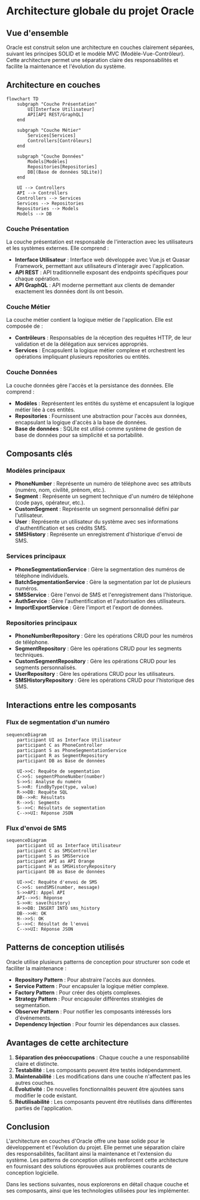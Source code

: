 # Architecture globale du projet Oracle

## Vue d'ensemble

Oracle est construit selon une architecture en couches clairement séparées, suivant les principes SOLID et le modèle MVC (Modèle-Vue-Contrôleur). Cette architecture permet une séparation claire des responsabilités et facilite la maintenance et l'évolution du système.

## Architecture en couches

```mermaid
flowchart TD
    subgraph "Couche Présentation"
        UI[Interface Utilisateur]
        API[API REST/GraphQL]
    end

    subgraph "Couche Métier"
        Services[Services]
        Controllers[Contrôleurs]
    end

    subgraph "Couche Données"
        Models[Modèles]
        Repositories[Repositories]
        DB[(Base de données SQLite)]
    end

    UI --> Controllers
    API --> Controllers
    Controllers --> Services
    Services --> Repositories
    Repositories --> Models
    Models --> DB
```

### Couche Présentation

La couche présentation est responsable de l'interaction avec les utilisateurs et les systèmes externes. Elle comprend :

- **Interface Utilisateur** : Interface web développée avec Vue.js et Quasar Framework, permettant aux utilisateurs d'interagir avec l'application.
- **API REST** : API traditionnelle exposant des endpoints spécifiques pour chaque opération.
- **API GraphQL** : API moderne permettant aux clients de demander exactement les données dont ils ont besoin.

### Couche Métier

La couche métier contient la logique métier de l'application. Elle est composée de :

- **Contrôleurs** : Responsables de la réception des requêtes HTTP, de leur validation et de la délégation aux services appropriés.
- **Services** : Encapsulent la logique métier complexe et orchestrent les opérations impliquant plusieurs repositories ou entités.

### Couche Données

La couche données gère l'accès et la persistance des données. Elle comprend :

- **Modèles** : Représentent les entités du système et encapsulent la logique métier liée à ces entités.
- **Repositories** : Fournissent une abstraction pour l'accès aux données, encapsulant la logique d'accès à la base de données.
- **Base de données** : SQLite est utilisé comme système de gestion de base de données pour sa simplicité et sa portabilité.

## Composants clés

### Modèles principaux

- **PhoneNumber** : Représente un numéro de téléphone avec ses attributs (numéro, nom, civilité, prénom, etc.).
- **Segment** : Représente un segment technique d'un numéro de téléphone (code pays, opérateur, etc.).
- **CustomSegment** : Représente un segment personnalisé défini par l'utilisateur.
- **User** : Représente un utilisateur du système avec ses informations d'authentification et ses crédits SMS.
- **SMSHistory** : Représente un enregistrement d'historique d'envoi de SMS.

### Services principaux

- **PhoneSegmentationService** : Gère la segmentation des numéros de téléphone individuels.
- **BatchSegmentationService** : Gère la segmentation par lot de plusieurs numéros.
- **SMSService** : Gère l'envoi de SMS et l'enregistrement dans l'historique.
- **AuthService** : Gère l'authentification et l'autorisation des utilisateurs.
- **ImportExportService** : Gère l'import et l'export de données.

### Repositories principaux

- **PhoneNumberRepository** : Gère les opérations CRUD pour les numéros de téléphone.
- **SegmentRepository** : Gère les opérations CRUD pour les segments techniques.
- **CustomSegmentRepository** : Gère les opérations CRUD pour les segments personnalisés.
- **UserRepository** : Gère les opérations CRUD pour les utilisateurs.
- **SMSHistoryRepository** : Gère les opérations CRUD pour l'historique des SMS.

## Interactions entre les composants

### Flux de segmentation d'un numéro

```mermaid
sequenceDiagram
    participant UI as Interface Utilisateur
    participant C as PhoneController
    participant S as PhoneSegmentationService
    participant R as SegmentRepository
    participant DB as Base de données

    UI->>C: Requête de segmentation
    C->>S: segmentPhoneNumber(number)
    S->>S: Analyse du numéro
    S->>R: findByType(type, value)
    R->>DB: Requête SQL
    DB-->>R: Résultats
    R-->>S: Segments
    S-->>C: Résultats de segmentation
    C-->>UI: Réponse JSON
```

### Flux d'envoi de SMS

```mermaid
sequenceDiagram
    participant UI as Interface Utilisateur
    participant C as SMSController
    participant S as SMSService
    participant API as API Orange
    participant H as SMSHistoryRepository
    participant DB as Base de données

    UI->>C: Requête d'envoi de SMS
    C->>S: sendSMS(number, message)
    S->>API: Appel API
    API-->>S: Réponse
    S->>H: save(history)
    H->>DB: INSERT INTO sms_history
    DB-->>H: OK
    H-->>S: OK
    S-->>C: Résultat de l'envoi
    C-->>UI: Réponse JSON
```

## Patterns de conception utilisés

Oracle utilise plusieurs patterns de conception pour structurer son code et faciliter la maintenance :

- **Repository Pattern** : Pour abstraire l'accès aux données.
- **Service Pattern** : Pour encapsuler la logique métier complexe.
- **Factory Pattern** : Pour créer des objets complexes.
- **Strategy Pattern** : Pour encapsuler différentes stratégies de segmentation.
- **Observer Pattern** : Pour notifier les composants intéressés lors d'événements.
- **Dependency Injection** : Pour fournir les dépendances aux classes.

## Avantages de cette architecture

1. **Séparation des préoccupations** : Chaque couche a une responsabilité claire et distincte.
2. **Testabilité** : Les composants peuvent être testés indépendamment.
3. **Maintenabilité** : Les modifications dans une couche n'affectent pas les autres couches.
4. **Évolutivité** : De nouvelles fonctionnalités peuvent être ajoutées sans modifier le code existant.
5. **Réutilisabilité** : Les composants peuvent être réutilisés dans différentes parties de l'application.

## Conclusion

L'architecture en couches d'Oracle offre une base solide pour le développement et l'évolution du projet. Elle permet une séparation claire des responsabilités, facilitant ainsi la maintenance et l'extension du système. Les patterns de conception utilisés renforcent cette architecture en fournissant des solutions éprouvées aux problèmes courants de conception logicielle.

Dans les sections suivantes, nous explorerons en détail chaque couche et ses composants, ainsi que les technologies utilisées pour les implémenter.
